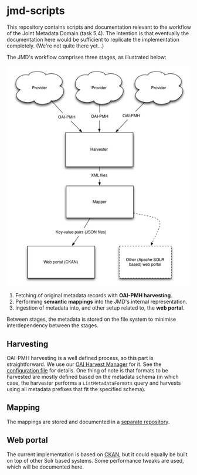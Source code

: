 jmd-scripts
===========

This repository contains scripts and documentation relevant to the
workflow of the Joint Metadata Domain (task 5.4). The intention is
that eventually the documentation here would be sufficient to
replicate the implementation completely. (We're not quite there
yet...)

The JMD's workflow comprises three stages, as illustrated below:

![workflow illustration](https://github.com/DASISH/jmd-scripts/blob/master/workflow.png "JMD Workflow")

1. Fetching of original metadata records with **OAI-PMH harvesting**.
2. Performing **semantic mappings** into the JMD's internal
representation.
3. Ingestion of metadata into, and other setup related to, the **web
portal**.

Between stages, the metadata is stored on the file system to minimise
interdependency between the stages.


## Harvesting

OAI-PMH harvesting is a well defined process, so this part is
straightforward. We use our [OAI Harvest
Manager](https://github.com/TheLanguageArchive/oai-harvest-manager)
for it. See the [configuration file](harvester-config.xml) for
details. One thing of note is that formats to be harvested are mostly
defined based on the metadata schema (in which case, the harvester
performs a ````ListMetadataFormats```` query and harvests using all
metadata prefixes that fit the specified schema).

## Mapping

The mappings are stored and documented in a [separate
repository](https://github.com/DASISH/md-mapping).

## Web portal

The current implementation is based on [CKAN](http://ckan.org/), but
it could equally be built on top of other Solr based systems. Some
performance tweaks are used, which will be documented here.
